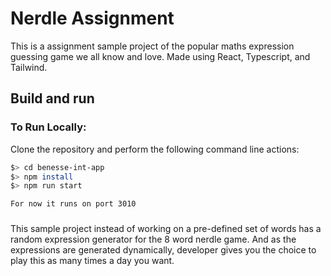 # Nerdle Assignment

This is a assignment sample project of the popular maths expression guessing game we all know and love. Made using React, Typescript, and Tailwind.



## Build and run

### To Run Locally:

Clone the repository and perform the following command line actions:

```bash
$> cd benesse-int-app
$> npm install
$> npm run start

For now it runs on port 3010 
```
###

This sample project instead of working on a pre-defined set of words has a
random expression generator for the 8 word nerdle game. And as the
expressions are generated dynamically, developer gives you the choice to play
this as many times a day you want.

 
